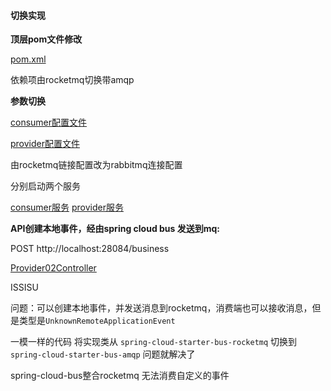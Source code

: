 #### 切换实现

**顶层pom文件修改**

[pom.xml](pom.xml)

依赖项由rocketmq切换带amqp

**参数切换**

[consumer配置文件](/consumer/src/main/resources/application.yml)

[provider配置文件](/provider/src/main/resources/application.yml)

由rocketmq链接配置改为rabbitmq连接配置

分别启动两个服务

[consumer服务](/consumer/src/main/java/org/example/consumer/ConsumerApplication.java)
[provider服务](/provider/src/main/java/org/example/provider/ProviderApplication.java)


**API创建本地事件，经由spring cloud bus 发送到mq:**

POST http://localhost:28084/business

[Provider02Controller](/provider/src/main/java/org/example/provider/controller/Provider02Controller.java)

ISSISU

问题：可以创建本地事件，并发送消息到rocketmq，消费端也可以接收消息，但是类型是```UnknownRemoteApplicationEvent```

一模一样的代码 将实现类从 ```spring-cloud-starter-bus-rocketmq``` 切换到 ```spring-cloud-starter-bus-amqp``` 问题就解决了

spring-cloud-bus整合rocketmq 无法消费自定义的事件